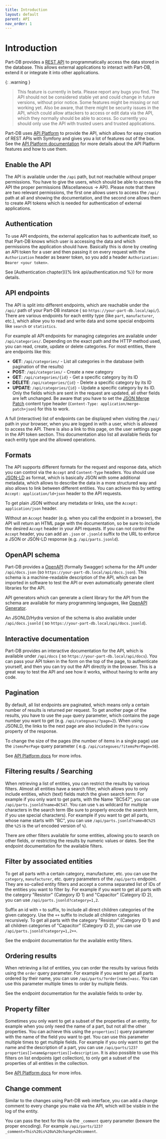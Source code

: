 ```yaml
---
title: Introduction
layout: default
parent: API
nav_order: 1
---
```


# Introduction

Part-DB provides a [REST API](https://en.wikipedia.org/wiki/REST) to programmatically access the data stored in the
database.
This allows external applications to interact with Part-DB, extend it or integrate it into other applications.

{: .warning }
> This feature is currently in beta. Please report any bugs you find.
> The API should not be considered stable yet and could change in future versions, without prior notice.
> Some features might be missing or not working yet.
> Also be aware, that there might be security issues in the API, which could allow attackers to access or edit data via
> the API, which
> they normally should be able to access. So currently you should only use the API with trusted users and trusted
> applications.

Part-DB uses [API Platform](https://api-platform.com/) to provide the API, which allows for easy creation of REST APIs
with Symfony and gives you a lot of features out of the box.
See the [API Platform documentation](https://api-platform.com/docs/core/) for more details about the API Platform
features and how to use them.

## Enable the API

The API is available under the `/api` path, but not reachable without proper permissions.
You have to give the users, which should be able to access the API the proper permissions (Miscellaneous -> API).
Please note that there are two relevant permissions, the first one allows users to access the `/api/` path at all and
showing the documentation,
and the second one allows them to create API tokens which is needed for authentication of external applications.

## Authentication

To use API endpoints, the external application has to authenticate itself, so that Part-DB knows which user is accessing
the data and
which permissions the application should have. Basically this is done by creating an API token for a user and then
passing it on every request
with the `Authorization` header as bearer token, so you add a header `Authorization: Bearer <your token>`.

See [Authentication chapter]({% link api/authentication.md %}) for more details.

## API endpoints

The API is split into different endpoints, which are reachable under the `/api/` path of your Part-DB instance (
so `https://your-part-db.local/api/`).
There are various endpoints for each entity type (like `part`, `manufacturer`, etc.), which allow you to read and write
data and some special endpoints like `search` or `statistics`.

For example all API endpoints for managing categories are available under `/api/categories/`. Depending on the exact
path and the HTTP method used, you can read, create, update or delete categories.
For most entities, there are endpoints like this:

* **GET**: `/api/categories/` - List all categories in the database (with pagination of the results)
* **POST**: `/api/categories/` - Create a new category
* **GET**: `/api/categories/{id}` - Get a specific category by its ID
* **DELETE**: `/api/categories/{id}` - Delete a specific category by its ID
* **UPDATE**: `/api/categories/{id}` - Update a specific category by its ID. Only the fields which are sent in the
  request are updated, all other fields are left unchanged.
  Be aware that you have to set the [JSON Merge Patch](https://datatracker.ietf.org/doc/html/rfc7386) content type
  header (`Content-Type: application/merge-patch+json`) for this to work.

A full (interactive) list of endpoints can be displayed when visiting the `/api/` path in your browser, when you are
logged in with a user, which is allowed to access the API.
There is also a link to this page, on the user settings page in the API token section.
This documentation also list all available fields for each entity type and the allowed operations.

## Formats

The API supports different formats for the request and response data, which you can control via the `Accept`
and `Content-Type` headers.
You should use [JSON-LD](https://json-ld.org/) as format, which is basically JSON with some additional metadata, which
allows
to describe the data in a more structured way and also allows to link between different entities. You can achieve this
by setting `Accept: application/ld+json` header to the API requests.

To get plain JSON without any metadata or links, use the `Accept: application/json` header.

Without an `Accept` header (e.g. when you call the endpoint in a browser), the API will return an HTML page with the
documentation, so be sure to include the desired `Accept` header in your API requests.
If you can not control the `Accept` header, you can add an `.json` or `.jsonld` suffix to the URL to enforce a JSON or
JSON-LD response (e.g. `/api/parts.jsonld`).

## OpenAPI schema

Part-DB provides a [OpenAPI](https://swagger.io/specification/) (formally Swagger) schema for the API
under `/api/docs.json` (so `https://your-part-db.local/api/docs.json`).
This schema is a machine-readable description of the API, which can be imported in software to test the API or even
automatically generate client libraries for the API.

API generators which can generate a client library for the API from the schema are available for many programming
languages, like [OpenAPI Generator](https://openapi-generator.tech/).

An JSONLD/Hydra version of the schema is also available under `/api/docs.jsonld` (
so `https://your-part-db.local/api/docs.jsonld`).

## Interactive documentation

Part-DB provides an interactive documentation for the API, which is available under `/api/docs` (
so `https://your-part-db.local/api/docs`).
You can pass your API token in the form on the top of the page, to authenticate yourself, and then you can try out the
API directly in the browser.
This is a great way to test the API and see how it works, without having to write any code.

## Pagination

By default, all list endpoints are paginated, which means only a certain number of results is returned per request.
To get another page of the results, you have to use the `page` query parameter, which contains the page number you want
to get (e.g. `/api/categoues/?page=2`).
When using JSONLD, the links to the next page are also included in the `hydra:view` property of the response.

To change the size of the pages (the number of items in a single page) use the `itemsPerPage` query parameter (
e.g. `/api/categoues/?itemsPerPage=50`).

See [API Platform docs](https://api-platform.com/docs/core/pagination) for more infos.

## Filtering results / Searching

When retrieving a list of entities, you can restrict the results by various filters. Almost all entities have a search
filter,
which allows you to only include entities, which (text) fields match the given search term: For example if you only want
to
get parts, with the Name "BC547", you can use `/api/parts.jsonld?name=BC547`. You can use `%` as wildcard for multiple
characters
in the search term (Be sure to properly encode the search term, if you use special characters). For example if you want
to get all parts,
whose name starts with "BC", you can use `/api/parts.jsonld?name=BC%25` (the `%25` is the url encoded version of `%`).

There are other filters available for some entities, allowing you to search on other fields, or restricting the results
by numeric values or dates. See the endpoint documentation for the available filters.

## Filter by associated entities

To get all parts with a certain category, manufacturer, etc. you can use the `category`, `manufacturer`, etc. query
parameters of the `/api/parts` endpoint.
They are so-called entity filters and accept a comma separated list of IDs of the entities you want to filter by.
For example if you want to get all parts with the category "Resistor" (Category ID 1) and "Capacitor" (Category ID 2),
you can use `/api/parts.jsonld?category=1,2`.

Suffix an id with `+` to suffix, to include all direct children categories of the given category. Use the `++` suffix to
include all children categories recursively.
To get all parts with the category "Resistor" (Category ID 1) and all children categories of "Capacitor" (Category ID
2), you can use `/api/parts.jsonld?category=1,2++`.

See the endpoint documentation for the available entity filters.

## Ordering results

When retrieving a list of entities, you can order the results by various fields using the `order` query parameter.
For example if you want to get all parts ordered by their name, you can use `/api/parts/?order[name]=asc`. You can use
this parameter multiple times to order by multiple fields.

See the endpoint documentation for the available fields to order by.

## Property filter

Sometimes you only want to get a subset of the properties of an entity, for example when you only need the name of a
part, but not all the other properties.
You can achieve this using the `properties[]` query parameter with the name of the field you want to get. You can use
this parameter multiple times to get multiple fields.
For example if you only want to get the name and the description of a part, you can
use `/api/parts/123?properties[]=name&properties[]=description`.
It is also possible to use this filters on list endpoints (get collection), to only get a subset of the properties of
all entities in the collection.

See [API Platform docs](https://api-platform.com/docs/core/filters/#property-filter) for more infos.

## Change comment

Similar to the changes using Part-DB web interface, you can add a change comment to every change you make via the API,
which will be
visible in the log of the entity.

You can pass the text for this via the `_comment` query parameter (beware the proper encoding). For
example `/api/parts/123?_comment=This%20is%20a%20change%20comment`.